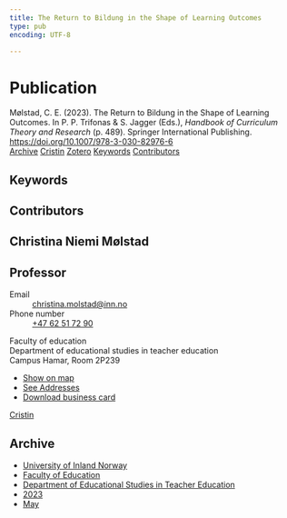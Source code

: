 ```yaml
---
title: The Return to Bildung in the Shape of Learning Outcomes
type: pub
encoding: UTF-8

---
```

<h1>Publication</h1>
<article id="csl-bib-container-ZGDGBUHI" class="csl-bib-container">
  <div class="csl-bib-body"> <div class="csl-entry">Mølstad, C. E. (2023). The Return to Bildung in the Shape of Learning Outcomes. In P. P. Trifonas &#38; S. Jagger (Eds.), <i>Handbook of Curriculum Theory and Research</i> (p. 489). Springer International Publishing. <a href="https://doi.org/10.1007/978-3-030-82976-6">https://doi.org/10.1007/978-3-030-82976-6</a></div> </div>
  <div class="csl-bib-buttons">
    <a href="#taxonomy-article-ZGDGBUHI" alt="archive" class="csl-bib-button">Archive</a>
    <a href="https://app.cristin.no/results/show.jsf?id=2146281" alt="Cristin" class="csl-bib-button">Cristin</a>
    <a href="http://zotero.org/groups/5881554/items/ZGDGBUHI" alt="Zotero" class="csl-bib-button">Zotero</a>
    <a href="#keywords-article-ZGDGBUHI" alt="keywords" class="csl-bib-button">Keywords</a>
    <a href="#contributors-article-ZGDGBUHI" alt="contributors" class="csl-bib-button">Contributors</a>
  </div>
  <div id="csl-bib-meta-container-ZGDGBUHI"></div>
</article>
<div id="csl-bib-meta-ZGDGBUHI" class="csl-bib-meta">
  <article id="keywords-article-ZGDGBUHI" class="keywords-article">
    <h1>Keywords</h1>
    
  </article>
  <article id="contributors-article-ZGDGBUHI" class="contributors-article">
    <h1>Contributors</h1>
    <div class="personas"> <div class="vrtx-hinn-person-card"> <div class="photo"> <i class="lar la-user-circle missing-person"></i> </div> <div class="info"> <hgroup><h1>Christina Niemi Mølstad</h1> <h2>Professor</h2> </hgroup><dl> <dt>Email</dt> <dd> <a href="mailto:christina.molstad@inn.no">christina.molstad@inn.no</a> </dd> <dt>Phone number</dt> <dd><a href="tel:+4762517290"> +47 62 51 72 90 </a></dd> </dl> <p> Faculty of education<br> Department of educational studies in teacher education<br> Campus Hamar, Room 2P239 </p> <ul class="vrtx-hinn-links"> <li><a href="https://www.google.com/maps?q=60.796004,11.072099">Show on map</a></li> <li><a href="https://www.inn.no/english/find-an-employee/christina-molstad.html#vrtx-hinn-addresses">See Addresses</a></li> <li><a href="https://www.inn.no/english/find-an-employee/christina-molstad.html?vrtx=vcf">Download business card</a></li> </ul> </div> </div> <a href="https://app.cristin.no/persons/show.jsf?id=5325" alt="Cristin URL" class="personas-cristin">Cristin</a> </div>
  </article>
  <article id="taxonomy-article-ZGDGBUHI" class="taxonomy-article">
    <h1>Archive</h1>
    <ul>
      <li><a href="{{< params subfolder >}}en/archive/?key=3DCRN523">University of Inland Norway</a></li>
      <li><a href="{{< params subfolder >}}en/archive/?key=WYNZA47F">Faculty of Education</a></li>
      <li><a href="{{< params subfolder >}}en/archive/?key=BKPR6TE7">Department of Educational Studies in Teacher Education</a></li>
      <li><a href="{{< params subfolder >}}en/archive/?key=TKXB7BTS">2023</a></li>
      <li><a href="{{< params subfolder >}}en/archive/?key=NCV4RS7L">May</a></li>
    </ul>
  </article>
</div>
